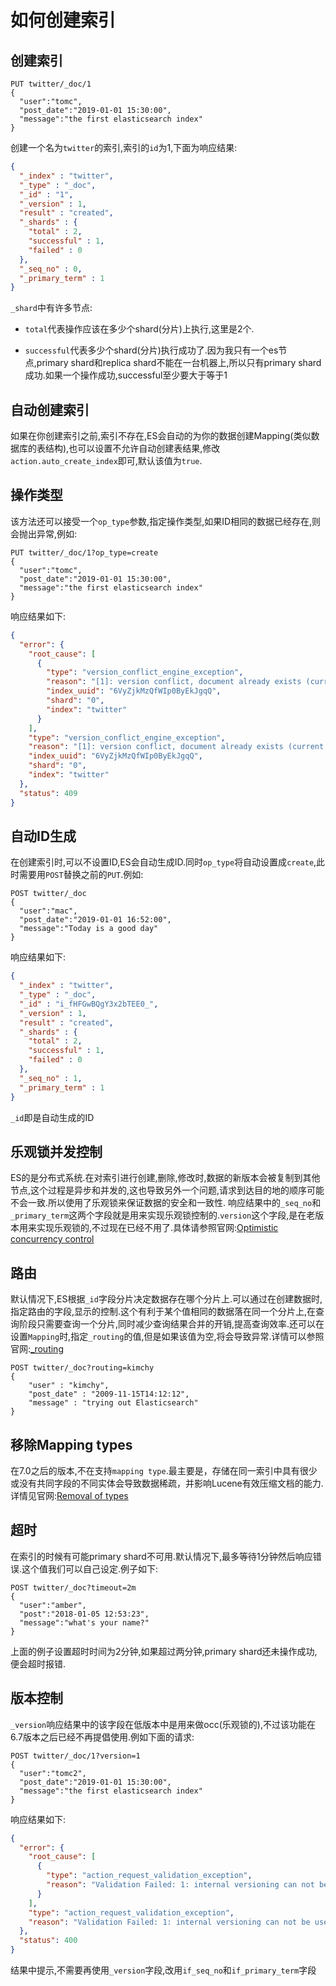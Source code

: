 # 如何创建索引

## 创建索引

``` http
PUT twitter/_doc/1
{
  "user":"tomc",
  "post_date":"2019-01-01 15:30:00",
  "message":"the first elasticsearch index"
}
```

创建一个名为```twitter```的索引,索引的```id```为1,下面为响应结果:

``` json
{
  "_index" : "twitter",
  "_type" : "_doc",
  "_id" : "1",
  "_version" : 1,
  "result" : "created",
  "_shards" : {
    "total" : 2,
    "successful" : 1,
    "failed" : 0
  },
  "_seq_no" : 0,
  "_primary_term" : 1
}
```

```_shard```中有许多节点:

- ```total```代表操作应该在多少个shard(分片)上执行,这里是2个.

- ```successful```代表多少个shard(分片)执行成功了.因为我只有一个es节点,primary shard和replica shard不能在一台机器上,所以只有primary shard 成功.如果一个操作成功,successful至少要大于等于1

## 自动创建索引

如果在你创建索引之前,索引不存在,ES会自动的为你的数据创建Mapping(类似数据库的表结构),也可以设置不允许自动创建表结果,修改```action.auto_create_index```即可,默认该值为```true```.

## 操作类型

该方法还可以接受一个```op_type```参数,指定操作类型,如果ID相同的数据已经存在,则会抛出异常,例如:

``` http
PUT twitter/_doc/1?op_type=create
{
  "user":"tomc",
  "post_date":"2019-01-01 15:30:00",
  "message":"the first elasticsearch index"
}
```

响应结果如下:

``` json
{
  "error": {
    "root_cause": [
      {
        "type": "version_conflict_engine_exception",
        "reason": "[1]: version conflict, document already exists (current version [1])",
        "index_uuid": "6VyZjkMzQfWIp0ByEkJgqQ",
        "shard": "0",
        "index": "twitter"
      }
    ],
    "type": "version_conflict_engine_exception",
    "reason": "[1]: version conflict, document already exists (current version [1])",
    "index_uuid": "6VyZjkMzQfWIp0ByEkJgqQ",
    "shard": "0",
    "index": "twitter"
  },
  "status": 409
}
```

## 自动ID生成

在创建索引时,可以不设置ID,ES会自动生成ID.同时```op_type```将自动设置成```create```,此时需要用```POST```替换之前的```PUT```.例如:

``` http
POST twitter/_doc
{
  "user":"mac",
  "post_date":"2019-01-01 16:52:00",
  "message":"Today is a good day"
}
```

响应结果如下:

``` json
{
  "_index" : "twitter",
  "_type" : "_doc",
  "_id" : "i_fHFGwBQgY3x2bTEE0_",
  "_version" : 1,
  "result" : "created",
  "_shards" : {
    "total" : 2,
    "successful" : 1,
    "failed" : 0
  },
  "_seq_no" : 1,
  "_primary_term" : 1
}
```

```_id```即是自动生成的ID

## 乐观锁并发控制

ES的是分布式系统.在对索引进行创建,删除,修改时,数据的新版本会被复制到其他节点,这个过程是异步和并发的,这也导致另外一个问题,请求到达目的地的顺序可能不会一致.所以使用了乐观锁来保证数据的安全和一致性.
响应结果中的```_seq_no```和```_primary_term```这两个字段就是用来实现乐观锁控制的.```version```这个字段,是在老版本用来实现乐观锁的,不过现在已经不用了.具体请参照官网:[Optimistic concurrency control](https://www.elastic.co/guide/en/elasticsearch/reference/current/optimistic-concurrency-control.html "Optimistic concurrency control")

## 路由

默认情况下,ES根据```_id```字段分片决定数据存在哪个分片上.可以通过在创建数据时,指定路由的字段,显示的控制.这个有利于某个值相同的数据落在同一个分片上,在查询阶段只需要查询一个分片,同时减少查询结果合并的开销,提高查询效率.还可以在设置```Mapping```时,指定```_routing```的值,但是如果该值为空,将会导致异常.详情可以参照官网:[_routing](https://www.elastic.co/guide/en/elasticsearch/reference/current/mapping-routing-field.html "_routing")

``` http
POST twitter/_doc?routing=kimchy
{
    "user" : "kimchy",
    "post_date" : "2009-11-15T14:12:12",
    "message" : "trying out Elasticsearch"
}
```

## 移除Mapping types

在7.0之后的版本,不在支持```mapping type```.最主要是，存储在同一索引中具有很少或没有共同字段的不同实体会导致数据稀疏，并影响Lucene有效压缩文档的能力.详情见官网:[Removal of types](https://www.elastic.co/guide/en/elasticsearch/reference/current/removal-of-types.html "Removal of types")

## 超时

在索引的时候有可能primary shard不可用.默认情况下,最多等待1分钟然后响应错误.这个值我们可以自己设定.例子如下:

``` http
POST twitter/_doc?timeout=2m
{
  "user":"amber",
  "post":"2018-01-05 12:53:23",
  "message":"what's your name?"
}
```

上面的例子设置超时时间为2分钟,如果超过两分钟,primary shard还未操作成功,便会超时报错.

## 版本控制

```_version```响应结果中的该字段在低版本中是用来做occ(乐观锁的),不过该功能在6.7版本之后已经不再提倡使用.例如下面的请求:

``` http
POST twitter/_doc/1?version=1
{
  "user":"tomc2",
  "post_date":"2019-01-01 15:30:00",
  "message":"the first elasticsearch index"
}
```

响应结果如下:

``` json
{
  "error": {
    "root_cause": [
      {
        "type": "action_request_validation_exception",
        "reason": "Validation Failed: 1: internal versioning can not be used for optimistic concurrency control. Please use `if_seq_no` and `if_primary_term` instead;"
      }
    ],
    "type": "action_request_validation_exception",
    "reason": "Validation Failed: 1: internal versioning can not be used for optimistic concurrency control. Please use `if_seq_no` and `if_primary_term` instead;"
  },
  "status": 400
}
```

结果中提示,不需要再使用```_version```字段,改用```if_seq_no```和```if_primary_term```字段
